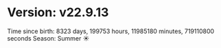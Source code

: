 # Version: v22.9.13
Time since birth: 8323 days, 199753 hours, 11985180 minutes, 719110800 seconds
Season: Summer ☀️
